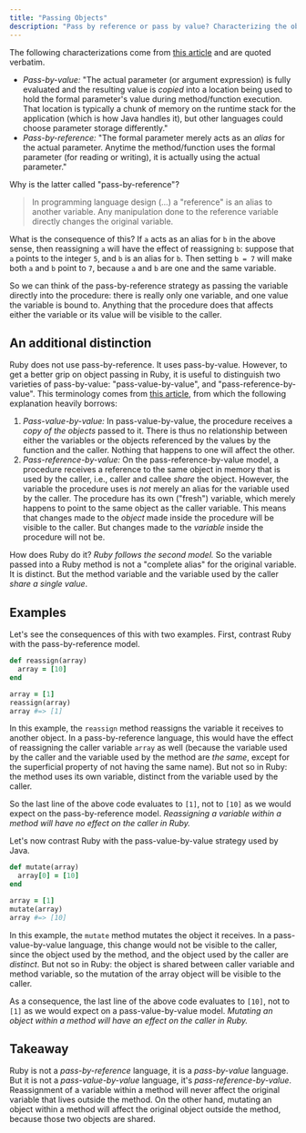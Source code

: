 ```yaml
---
title: "Passing Objects"
description: "Pass by reference or pass by value? Characterizing the object passing strategy followed by Ruby."
---
```


The following characterizations come from [this article](http://javadude.com/articles/passbyvalue.htm) and are quoted verbatim.

- *Pass-by-value:* "The actual parameter (or argument expression) is fully evaluated and the resulting value is *copied* into a location being used to hold the formal parameter's value during method/function execution. That location is typically a chunk of memory on the runtime stack for the application (which is how Java handles it), but other languages could choose parameter storage differently."
- *Pass-by-reference:* "The formal parameter merely acts as an *alias* for the actual parameter. Anytime the method/function uses the formal parameter (for reading or writing), it is actually using the actual parameter."

Why is the latter called "pass-by-reference"?

> In programming language design (...) a "reference" is an alias to another variable. Any manipulation done to the reference variable directly changes the original variable.

What is the consequence of this? If `a` acts as an alias for `b` in the above sense, then reassigning `a` will have the effect of reassigning `b`: suppose that `a` points to the integer `5`, and `b` is an alias for `b`. Then setting `b = 7` will make both `a` and `b` point to `7`, because `a` and `b` are one and the same variable.

So we can think of the pass-by-reference strategy as passing the variable directly into the procedure: there is really only one variable, and one value the variable is bound to. Anything that the procedure does that affects either the variable or its value will be visible to the caller.

## An additional distinction

Ruby does not use pass-by-reference. It uses pass-by-value. However, to get a better grip on object passing in Ruby, it is useful to distinguish two varieties of pass-by-value: "pass-value-by-value", and "pass-reference-by-value". This terminology comes from [this article](http://robertheaton.com/2014/07/22/is-ruby-pass-by-reference-or-pass-by-value/), from which the following explanation heavily borrows:

1. *Pass-value-by-value:* In pass-value-by-value, the procedure receives a *copy of the objects* passed to it. There is thus no relationship between either the variables or the objects referenced by the values by the function and the caller. Nothing that happens to one will affect the other.
2. *Pass-reference-by-value:* On the pass-reference-by-value model, a procedure receives a reference to the same object in memory that is used by the caller, i.e., caller and callee *share* the object. However, the variable the procedure uses is *not* merely an alias for the variable used by the caller. The procedure has its own ("fresh") variable, which merely happens to point to the same object as the caller variable. This means that changes made to the *object* made inside the procedure will be visible to the caller. But changes made to the *variable* inside the procedure will not be.

How does Ruby do it? *Ruby follows the second model.* So the variable passed into a Ruby method is not a "complete alias" for the original variable. It is distinct. But the method variable and the variable used by the caller *share a single value*.

## Examples

Let's see the consequences of this with two examples. First, contrast Ruby with the pass-by-reference model.

```ruby
def reassign(array)
  array = [10]
end

array = [1]
reassign(array)
array #=> [1]
```

In this example, the `reassign` method reassigns the variable it receives to another object. In a pass-by-reference language, this would have the effect of reassigning the caller variable `array` as well (because the variable used by the caller and the variable used by the method are *the same*, except for the superficial property of not having the same name). But not so in Ruby: the method uses its own variable, distinct from the variable used by the caller.

So the last line of the above code evaluates to `[1]`, not to `[10]` as we would expect on the pass-by-reference model. *Reassigning a variable within a method will have no effect on the caller in Ruby.*

Let's now contrast Ruby with the pass-value-by-value strategy used by Java.

```ruby
def mutate(array)
  array[0] = [10]
end

array = [1]
mutate(array)
array #=> [10]
```

In this example, the `mutate` method mutates the object it receives. In a pass-value-by-value language, this change would not be visible to the caller, since the object used by the method, and the object used by the caller are *distinct*. But not so in Ruby: the object is shared between caller variable and method variable, so the mutation of the array object will be visible to the caller.

As a consequence, the last line of the above code evaluates to `[10]`, not to `[1]` as we would expect on a pass-value-by-value model. *Mutating an object within a method will have an effect on the caller in Ruby.*

## Takeaway

Ruby is not a *pass-by-reference* language, it is a *pass-by-value* language. But it is not a *pass-value-by-value* language, it's *pass-reference-by-value*. Reassignment of a variable within a method will never affect the original variable that lives outside the method. On the other hand, mutating an object within a method will affect the original object outside the method, because those two objects are shared.
